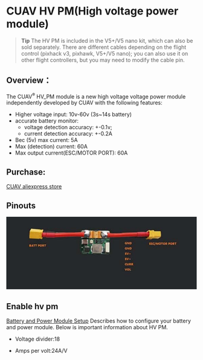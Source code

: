 # CUAV HV PM(High voltage power module)

>**Tip** The HV PM is included in the V5+/V5 nano kit, which can also be sold separately. There are different cables depending on the flight control (pixhack v3, pixhawk, V5+/V5 nano); you can also use it on other flight controllers, but you may need to modify the cable pin.

## Overview：

The CUAV<sup>&reg;</sup> HV_PM module is a new high voltage voltage power module independently developed by CUAV with the following features:
* Higher voltage input: 10v-60v (3s~14s battery)
* accurate battery monitor: 
   * voltage detection accuracy: +-0.1v; 
   * current detection accuracy: +-0.2A
* Bec (5v) max current: 5A
* Max (detection) current: 60A
* Max output current(ESC/MOTOR PORT): 60A

## Purchase:

[CUAV aliexpress store](https://www.aliexpress.com/item/32841805115.html?spm=2114.12010615.8148356.1.64165998hPvTKQ)

## Pinouts

![HV PM](../../assets/hardware/power_module/hv_pm.jpg)

## Enable hv pm

[Battery and Power Module Setup](../config/battery.md) Describes how to configure your battery and power module. Below is important information about HV PM.

* Voltage divider:18

* Amps per volt:24A/V